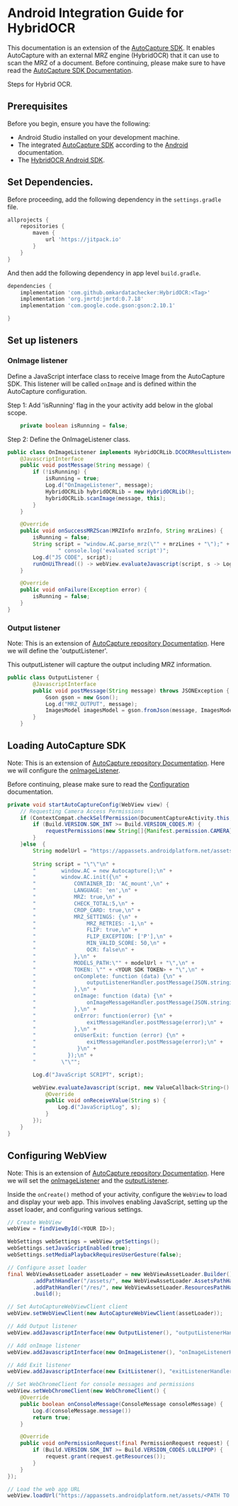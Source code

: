 # Android Integration Guide for HybridOCR

This documentation is an extension of the [AutoCapture SDK](https://github.com/datacheckerbv/AutoCapture/android/README.md). 
It enables AutoCapture with an external MRZ engine (HybridOCR) that it can use to scan the MRZ of a document. 
Before continuing, please make sure to have read the [AutoCapture SDK Documentation](https://github.com/datacheckerbv/AutoCapture/android/README.md).

Steps for Hybrid OCR.

## Prerequisites

Before you begin, ensure you have the following:

- Android Studio installed on your development machine.
- The integrated [AutoCapture SDK](https://github.com/datacheckerbv/AutoCapture) according to the [Android](https://github.com/datacheckerbv/AutoCapture/android/README.md) documentation.
- The [HybridOCR Android SDK](https://github.com/datacheckerbv/HybridOCR).

## Set Dependencies.
Before proceeding, add the following dependency in the `settings.gradle` file.

```groovy
allprojects {
    repositories {
        maven { 
            url 'https://jitpack.io' 
        }
    }
}
```

And then add the following dependency in app level `build.gradle`.

```groovy
dependencies {
    implementation 'com.github.omkardatachecker:HybridOCR:<Tag>'
    implementation 'org.jmrtd:jmrtd:0.7.18'
    implementation 'com.google.code.gson:gson:2.10.1'

}
```

## **Set up listeners**

### **OnImage listener**

Define a JavaScript interface class to receive Image from the AutoCapture SDK. This listener will be called `onImage` and is defined within the AutoCapture configuration.

Step 1: Add 'isRunning' flag in the your activity add below in the global scope.

```java
    private boolean isRunning = false;
```

Step 2: Define the OnImageListener class.

```java
public class OnImageListener implements HybridOCRLib.DCOCRResultListener {
    @JavascriptInterface
    public void postMessage(String message) {
        if (!isRunning) {
            isRunning = true;
            Log.d("OnImageListener", message);
            HybridOCRLib hybridOCRLib = new HybridOCRLib();
            hybridOCRLib.scanImage(message, this);
        }
    }

    @Override
    public void onSuccessMRZScan(MRZInfo mrzInfo, String mrzLines) {
        isRunning = false;
        String script = "window.AC.parse_mrz(\"" + mrzLines + "\");" +
                " console.log('evaluated script')";
        Log.d("JS CODE", script);
        runOnUiThread(() -> webView.evaluateJavascript(script, s -> Log.d("onReceiveValue" , s)));
    }

    @Override
    public void onFailure(Exception error) {
        isRunning = false;
    }
}
```

### **Output listener**
Note: This is an extension of [AutoCapture repository Documentation](https://github.com/datacheckerbv/AutoCapture/android/README.md).
Here we will define the 'outputListener'. 

This outputListener will capture the output including MRZ information.

```java
public class OutputListener {
        @JavascriptInterface
        public void postMessage(String message) throws JSONException {
            Gson gson = new Gson();
            Log.d("MRZ_OUTPUT", message);
            ImagesModel imagesModel = gson.fromJson(message, ImagesModel.class);
        }
    }
```

## **Loading AutoCapture SDK**

Note: This is an extension of [AutoCapture repository Documentation](https://github.com/datacheckerbv/AutoCapture/android/README.md).
Here we will configure the [onImageListener](#onimage-listener). 

Before continuing, please make sure to read the [Configuration](https://github.com/datacheckerbv/AutoCapture/README.md#configuration) documentation.

```java
private void startAutoCaptureConfig(WebView view) {
    // Requesting Camera Access Permissions
    if (ContextCompat.checkSelfPermission(DocumentCaptureActivity.this, Manifest.permission.CAMERA) != PackageManager.PERMISSION_GRANTED) {
        if (Build.VERSION.SDK_INT >= Build.VERSION_CODES.M) {
            requestPermissions(new String[]{Manifest.permission.CAMERA}, MY_CAMERA_REQUEST_CODE);
        }
    }else  {
        String modelUrl = "https://appassets.androidplatform.net/assets/<PATH TO AUTOCAPTURE FOLDER>/html/models/";
        
        String script = "\"\"\n" +
        "        window.AC = new Autocapture();\n" +
        "        window.AC.init({\n" +
        "            CONTAINER_ID: 'AC_mount',\n" +
        "            LANGUAGE: 'en',\n" +
        "            MRZ: true,\n" +
        "            CHECK_TOTAL:5,\n" +
        "            CROP_CARD: true,\n" +
        "            MRZ_SETTINGS: {\n" +
        "                MRZ_RETRIES: -1,\n" +
        "                FLIP: true,\n" +
        "                FLIP_EXCEPTION: ['P'],\n" +
        "                MIN_VALID_SCORE: 50,\n" +
        "                OCR: false\n" +
        "            },\n" +
        "            MODELS_PATH:\"" + modelUrl + "\",\n" +
        "            TOKEN: \"" + <YOUR SDK TOKEN> + "\",\n" +
        "            onComplete: function (data) {\n" +
        "                outputListenerHandler.postMessage(JSON.stringify(data));\n" +
        "            },\n" +
        "            onImage: function (data) {\n" +
        "                onImageMessageHandler.postMessage(JSON.stringify(data));\n" +
        "            },\n" +
        "            onError: function(error) {\n" +
        "                exitMessageHandler.postMessage(error);\n" +
        "            },\n" +
        "            onUserExit: function (error) {\n" +
        "                exitMessageHandler.postMessage(error);\n" +
        "             }\n" +
        "          });\n" +
        "        \"\"";

        Log.d("JavaScript SCRIPT", script);

        webView.evaluateJavascript(script, new ValueCallback<String>() {
            @Override
            public void onReceiveValue(String s) {
                Log.d("JavaScriptLog", s);
            }
        });
    }
}
```

## **Configuring WebView**

Note: This is an extension of [AutoCapture repository Documentation](https://github.com/datacheckerbv/AutoCapture/android/README.md).
Here we will set the [onImageListener](#onimage-listener) and the [outputListener](#output-listener).

Inside the `onCreate()` method of your activity, configure the `WebView` to load and display your web app. This involves enabling JavaScript, setting up the asset loader, and configuring various settings.

```java
// Create WebView
webView = findViewById(<YOUR ID>);

WebSettings webSettings = webView.getSettings();
webSettings.setJavaScriptEnabled(true);
webSettings.setMediaPlaybackRequiresUserGesture(false);

// Configure asset loader
final WebViewAssetLoader assetLoader = new WebViewAssetLoader.Builder()
        .addPathHandler("/assets/", new WebViewAssetLoader.AssetsPathHandler(this))
        .addPathHandler("/res/", new WebViewAssetLoader.ResourcesPathHandler(this))
        .build();

// Set AutoCaptureWebViewClient client
webView.setWebViewClient(new AutoCaptureWebViewClient(assetLoader));

// Add Output listener
webView.addJavascriptInterface(new OutputListener(), "outputListenerHandler");

// Add onImage listener
webView.addJavascriptInterface(new OnImageListener(), "onImageListenerHandler");

// Add Exit listener
webView.addJavascriptInterface(new ExitListener(), "exitListenerHandler");

// Set WebChromeClient for console messages and permissions
webView.setWebChromeClient(new WebChromeClient() {
    @Override
    public boolean onConsoleMessage(ConsoleMessage consoleMessage) {
        Log.d(consoleMessage.message())
        return true;
    }

    @Override
    public void onPermissionRequest(final PermissionRequest request) {
        if (Build.VERSION.SDK_INT >= Build.VERSION_CODES.LOLLIPOP) {
            request.grant(request.getResources());
        }
    }
});

// Load the web app URL
webView.loadUrl("https://appassets.androidplatform.net/assets/<PATH TO AUTOCAPTURE FOLDER>/index.html");
```
 


